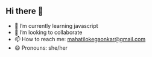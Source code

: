 ## Hi there 👋
- 🌱 I’m currently learning javascript
- 👯 I’m looking to collaborate
- 📫 How to reach me: mahatilokegaonkar@gmail.com
- 😄 Pronouns: she/her
<!--
**perryplatypus06/perryplatypus06** is a ✨ _special_ ✨ repository because its `README.md` (this file) appears on your GitHub profile.

Here are some ideas to get you started:

- 🔭 I’m currently working on ...
- 🌱 I’m currently learning ...
- 👯 I’m looking to collaborate on ...
- 🤔 I’m looking for help with ...
- 💬 Ask me about ...
- 📫 How to reach me: ...
- 😄 Pronouns: ...
- ⚡ Fun fact: ...
-->
